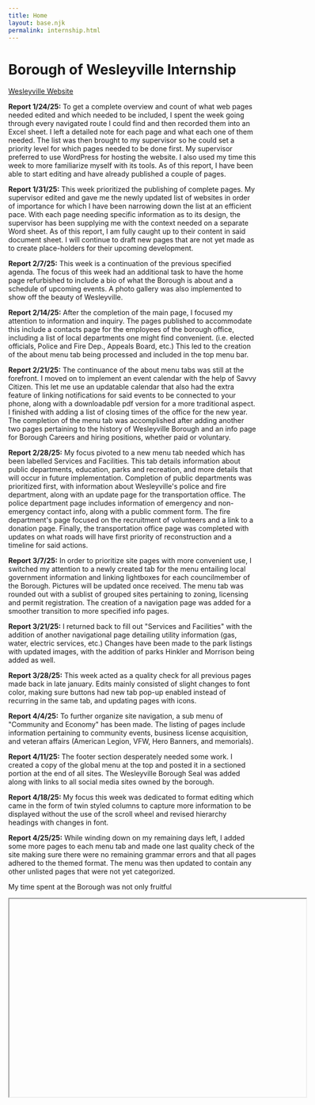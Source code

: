 ```yaml
---
title: Home
layout: base.njk
permalink: internship.html
---
```

# Borough of Wesleyville Internship

<p class="textBorder">
<a href="https://www.wesleyville.gov">Wesleyville Website</a>
</p>

<p class=" textBorder">
<b>Report 1/24/25:</b> To get a complete overview and count of what web pages needed edited and which needed to be included, 
I spent the week going through every navigated route I could find and then recorded them into an Excel sheet. 
I left a detailed note for each page and what each one of them needed. The list was then brought to my supervisor so he could set a priority level for which pages needed to be done first. 
My supervisor preferred to use WordPress for hosting the website. 
I also used my time this week to more familiarize myself with its tools. As of this report, I have been able to start editing and have already published a couple of pages.
</p>

<p class="textBorder">
<b>Report 1/31/25:</b> This week prioritized the publishing of complete pages. 
My supervisor edited and gave me the newly updated list of websites in order of importance for which I have been narrowing down the list at an efficient pace. 
With each page needing specific information as to its design, the supervisor has been supplying me with the context needed on a separate Word sheet. 
As of this report, I am fully caught up to their content in said document sheet. I will continue to draft new pages that are not yet made as to create place-holders for their upcoming development.
</p>

<p class="textBorder">
<b>Report 2/7/25:</b> This week is a continuation of the previous specified agenda. 
The focus of this week had an additional task to have the home page refurbished to include a bio of what the Borough is about and a schedule of upcoming events. A photo gallery was also implemented to show off the beauty of Wesleyville. 
</p>

<p class="textBorder">
<b>Report 2/14/25:</b> After the completion of the main page, I focused my attention to information and inquiry. The pages published to accommodate this include a contacts page for the employees of the borough office, including a list of local departments one might find convenient. 
(i.e. elected officials, Police and Fire Dep., Appeals Board, etc.) This led to the creation of the about menu tab being processed and included in the top menu bar.
</p>

<p class="textBorder">
<b>Report 2/21/25:</b> The continuance of the about menu tabs was still at the forefront. I moved on to implement an event calendar with the help of Savvy Citizen. 
This let me use an updatable calendar that also had the extra feature of linking notifications for said events to be connected to your phone, along with a downloadable pdf version for a more traditional aspect. 
I finished with adding a list of closing times of the office for the new year.
The completion of the menu tab was accomplished after adding another two pages pertaining to the history of Wesleyville Borough and an info page for Borough Careers and hiring positions, whether paid or voluntary.
</p>

<p class="textBorder">
<b>Report 2/28/25:</b> My focus pivoted to a new menu tab needed which has been labelled Services and Facilities. This tab details information about public departments, education, parks and recreation, and more details that will occur in future implementation. 
Completion of public departments was prioritized first, with information about Wesleyville's police and fire department, along with an update page for the transportation office. 
The police department page includes information of emergency and non-emergency contact info, along with a public comment form. The fire department's page focused on the recruitment of volunteers and a link to a donation page. 
Finally, the transportation office page was completed with updates on what roads will have first priority of reconstruction and a timeline for said actions. 
</p>

<p class="textBorder">
<b>Report 3/7/25:</b> In order to prioritize site pages with more convenient use, I switched my attention to a newly created tab for the menu entailing local government information and linking lightboxes for each councilmember of the Borough. Pictures will be updated once received. 
The menu tab was rounded out with a sublist of grouped sites pertaining to zoning, licensing and permit registration. 
The creation of a navigation page was added for a smoother transition to more specified info pages. 

</p>

<p class="textBorder">
<b>Report 3/21/25:</b> I returned back to fill out "Services and Facilities" with the addition of another navigational page detailing utility information (gas, water, electric services, etc.) 
Changes have been made to the park listings with updated images, with the addition of parks Hinkler and Morrison being added as well.
</p>

<p class="textBorder">
<b>Report 3/28/25:</b> This week acted as a quality check for all previous pages made back in late january. 
Edits mainly consisted of slight changes to font color, making sure buttons had new tab pop-up enabled instead of recurring in the same tab, and updating pages with icons.
</p>
<p class="textBorder">
<b>Report 4/4/25:</b> To further organize site navigation, a sub menu of "Community and Economy" has been made. 
The listing of pages include information pertaining to community events, business license acquisition, and veteran affairs (American Legion, VFW, Hero Banners, and memorials).
</p>
<p class="textBorder">
<b>Report 4/11/25:</b> The footer section desperately needed some work. I created a copy of the global menu at the top and posted it in a sectioned portion at the end of all sites. The Wesleyville Borough Seal was added along with links to all social media sites owned by the borough. 
</p>
<p class="textBorder">
<b>Report 4/18/25:</b> My focus this week was dedicated to format editing which came in the form of twin styled columns to capture more information to be displayed without the use of the scroll wheel and revised hierarchy headings with changes in font. 
</p>
<p class="textBorder">
<b>Report 4/25/25:</b> While winding down on my remaining days left, I added some more pages to each menu tab and made one last quality check of the site making sure there were no remaining grammar errors and that all pages adhered to the themed format. 
The menu was then updated to contain any other unlisted pages that were not yet categorized.
</p>

<p class="textBorder">
My time spent at the Borough was not only fruitful 
</p>

<iframe src="C:\Users\cal16\Github\Sandbox\3D\_src\img\Weselyville.html"
        width="600" height="400"></iframe>



